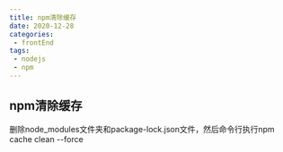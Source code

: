 ```yaml
--- 
title: npm清除缓存
date: 2020-12-28
categories: 
 - frontEnd
tags: 
 - nodejs
 - npm
--- 
```

## npm清除缓存
删除node_modules文件夹和package-lock.json文件，然后命令行执行npm cache clean --force